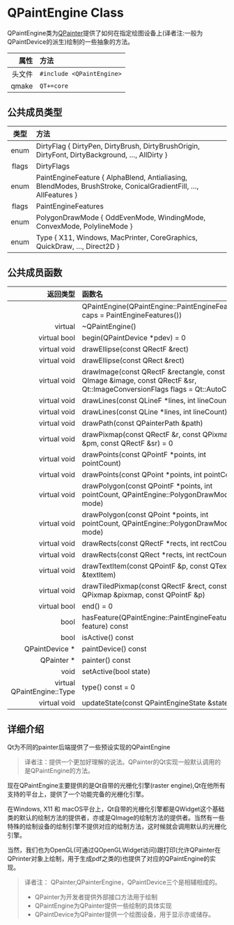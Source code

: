 
# QPaintEngine Class

QPaintEngine类为[QPainter](../../P/QPainter/QPainter.md)提供了如何在指定绘图设备上(译者注:一般为QPaintDevice的派生)绘制的一些抽象的方法。

|   属性 | 方法                                                         |
| -----: | :----------------------------------------------------------- |
| 头文件 | `#include <QPaintEngine>`                               |
|  qmake | `QT+=core`                                                   |

## 公共成员类型

| 类型 | 方法                                                         |
| :--: | :----------------------------------------------------------- |
| enum | DirtyFlag { DirtyPen, DirtyBrush, DirtyBrushOrigin, DirtyFont, DirtyBackground, …, AllDirty } |
| flags | DirtyFlags |
| enum | PaintEngineFeature { AlphaBlend, Antialiasing, BlendModes, BrushStroke, ConicalGradientFill, …, AllFeatures } |
| flags	| PaintEngineFeatures |
| enum | PolygonDrawMode { OddEvenMode, WindingMode, ConvexMode, PolylineMode } |
| enum | Type { X11, Windows, MacPrinter, CoreGraphics, QuickDraw, …, Direct2D } |

## 公共成员函数

| 返回类型 | 函数名                                                       |
| -------: | :----------------------------------------------------------- |
|	       |QPaintEngine(QPaintEngine::PaintEngineFeatures caps = PaintEngineFeatures())|
|   virtual |	~QPaintEngine()|
|virtual bool	| begin(QPaintDevice *pdev) = 0 |
|virtual void	|drawEllipse(const QRectF &rect)|
|virtual void	|drawEllipse(const QRect &rect)|
|virtual void	|drawImage(const QRectF &rectangle, const QImage &image, const QRectF &sr, Qt::ImageConversionFlags flags = Qt::AutoColor)|
|virtual void	|drawLines(const QLineF *lines, int lineCount)|
|virtual void	|drawLines(const QLine *lines, int lineCount)|
|virtual void	|drawPath(const QPainterPath &path)|
|virtual void	|drawPixmap(const QRectF &r, const QPixmap &pm, const QRectF &sr) = 0|
|virtual void	|drawPoints(const QPointF *points, int pointCount)|
|virtual void	|drawPoints(const QPoint *points, int pointCount)|
|virtual void	|drawPolygon(const QPointF *points, int pointCount, QPaintEngine::PolygonDrawMode mode)|
|virtual void	|drawPolygon(const QPoint *points, int pointCount, QPaintEngine::PolygonDrawMode mode)|
|virtual void	|drawRects(const QRectF *rects, int rectCount)|
|virtual void	|drawRects(const QRect *rects, int rectCount)|
|virtual void	|drawTextItem(const QPointF &p, const QTextItem &textItem)|
|virtual void	|drawTiledPixmap(const QRectF &rect, const QPixmap &pixmap, const QPointF &p)|
|virtual bool	|end() = 0|
|bool	|hasFeature(QPaintEngine::PaintEngineFeatures feature) const|
|bool	|isActive() const|
|QPaintDevice *|	paintDevice() const|
|QPainter *	|painter() const|
|void	|setActive(bool state)|
|virtual QPaintEngine::Type	|type() const = 0|
|virtual void	|updateState(const QPaintEngineState &state) = 0|


## 详细介绍

Qt为不同的painter后端提供了一些预设实现的QPaintEngine

> 译者注：提供一个更加好理解的说法。QPainter的Qt实现一般默认调用的是QPaintEngine的方法。

现在QPaintEngine主要提供的是Qt自带的光栅化引擎(raster engine),Qt在他所有支持的平台上，提供了一个功能完备的光栅化引擎。

在Windows, X11 和 macOS平台上，Qt自带的光栅化引擎都是QWidget这个基础类的默认的绘制方法的提供者，亦或是QImage的绘制方法的提供者。当然有一些特殊的绘制设备的绘制引擎不提供对应的绘制方法，这时候就会调用默认的光栅化引擎。

当然，我们也为OpenGL(可通过QOpenGLWidget访问)跟打印(允许QPainter在QPrinter对象上绘制，用于生成pdf之类的)也提供了对应的QPaintEngine的实现。

> 译者注： QPainter,QPainterEngine，QPaintDevice三个是相辅相成的。
> - QPainter为开发者提供外部接口方法用于绘制
> - QPaintEngine为QPainter提供一些绘制的具体实现
> - QPaintDevice为QPainter提供一个绘图设备，用于显示亦或储存。
